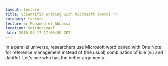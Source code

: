 ```yaml
---
layout: lecture
title: Scientific writing with Microsoft (word) ?!
category: lecture
lecturers: Mohamed el Abbassi
location: Snijderszaal
date: 2016-03-17 17:00:00 CET
---
```


In a parallel universe, researchers use Microsoft word paired with One Note for reference management instead of (the usual) combination of kile (vi) and JabRef. Let's see who has the better arguments...
